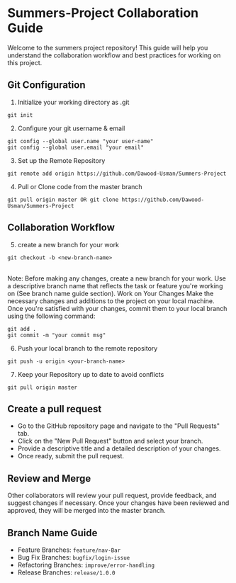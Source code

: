 # Summers-Project Collaboration Guide

Welcome to the summers project repository! This guide will help you understand the collaboration workflow and best practices for working on this project.

## Git Configuration

1. Initialize your working directory as .git
```
git init
```
2. Configure your git username & email
```
git config --global user.name "your user-name"
git config --global user.email "your email"
```
3. Set up the Remote Repository
```
git remote add origin https://github.com/Dawood-Usman/Summers-Project
```
4. Pull or Clone code from the master branch
```
git pull origin master OR git clone https://github.com/Dawood-Usman/Summers-Project
```
## Collaboration Workflow

5. create a new branch for your work
```
git checkout -b <new-branch-name>
```
<br> 
Note:
Before making any changes, create a new branch for your work. Use a descriptive branch name that reflects the task or feature you're working on (See branch name guide section).
Work on Your Changes Make the necessary changes and additions to the project on your local machine. Once you're satisfied with your changes, 
commit them to your local branch using the following command:
<br>

```
git add .
git commit -m "your commit msg"
```
6. Push your local branch to the remote repository
```
git push -u origin <your-branch-name>

```
7.  Keep your Repository up to date to avoid conflicts
```
git pull origin master
```

## Create a pull request
- Go to the GitHub repository page and navigate to the "Pull Requests" tab.
- Click on the "New Pull Request" button and select your branch.
- Provide a descriptive title and a detailed description of your changes.
- Once ready, submit the pull request.

## Review and Merge
Other collaborators will review your pull request, provide feedback, and suggest changes if necessary. 
Once your changes have been reviewed and approved, they will be merged into the master branch.

## Branch Name Guide
- Feature Branches: `feature/nav-Bar`
- Bug Fix Branches: `bugfix/login-issue`
- Refactoring Branches: `improve/error-handling`
- Release Branches: `release/1.0.0`
